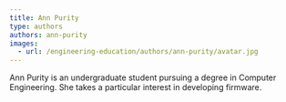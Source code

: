 ```yaml
---
title: Ann Purity
type: authors
authors: ann-purity
images:
  - url: /engineering-education/authors/ann-purity/avatar.jpg 
---
```

Ann Purity is an undergraduate student pursuing a degree in Computer Engineering. She takes a particular interest in developing firmware.
